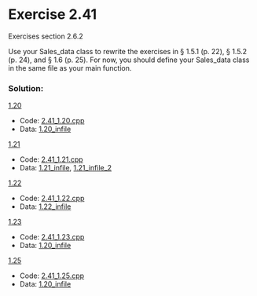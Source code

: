 # Exercise 2.41
Exercises section 2.6.2

Use your Sales_data class to rewrite the exercises in § 1.5.1 (p. 22), § 1.5.2 (p. 24), and § 1.6 (p. 25). For now, you should define your Sales_data class in the same file as your main function.

### Solution:
[1.20](../1/1.20_sales_item.md)
- Code: [2.41_1.20.cpp](../../exercises/2/2.41_1.20.cpp)
- Data: [1.20_infile](../../exercises/1/1.20_infile)

[1.21](../1/1.21.md)
- Code: [2.41_1.21.cpp](../../exercises/2/2.41_1.21.cpp)
- Data: [1.21_infile](../../exercises/1/1.21_infile), [1.21_infile_2](../../exercises/1/1.21_infile_2)

[1.22](../1/1.22_sum_transactions.md)
- Code: [2.41_1.22.cpp](../../exercises/2/2.41_1.22.cpp)
- Data: [1.22_infile](../../exercises/1/1.22_infile)

[1.23](../1/1.23.md)
- Code: [2.41_1.23.cpp](../../exercises/2/2.41_1.23.cpp)
- Data: [1.20_infile](../../exercises/1/1.20_infile)

[1.25](../1/1.25.md)
- Code: [2.41_1.25.cpp](../../exercises/2/2.41_1.25.cpp)
- Data: [1.20_infile](../../exercises/1/1.20_infile)